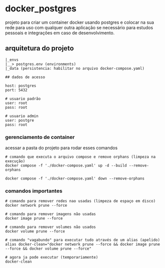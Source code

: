 # docker_postgres
projeto para criar um container docker usando postgres e colocar na sua rede para uso com qualquer outra aplicação se necessário para estudos pessoais e integrações em caso de desenvolvimento.

## arquitetura do projeto
```
|_envs
|__> postgres.env (environments)
|_data (persistencia: habilitar no arquivo docker-compose.yaml)
```

```
## dados de acesso

host: postgres
port: 5432

# usuario padrão
user: root
pass: root

# usuario admin
user: postgre
pass: root
```


### gerenciamento de container
acessar a pasta do projeto para rodar esses comandos

```Shell
# comando que executa o arquivo compose e remove orphans (limpeza na execução)
docker compose -f './docker-compose.yaml' up -d --build --remove-orphans

docker compose -f './docker-compose.yaml' down --remove-orphans
```

### comandos importantes
```shell
# comando para remover redes nao usadas (limpeza de espaço em disco)
docker network prune --force

# comando para remover imagens não usadas
docker image prune --force

# comando para remover volumes não usados
docker volume prune --force

# comando "vagabundo" para executar tudo através de um alias (apelido)
alias docker-clean="docker network prune --force && docker image prune --force && docker volume prune --force"

# agora ja pode executar (temporariamente)
docker-clean
```